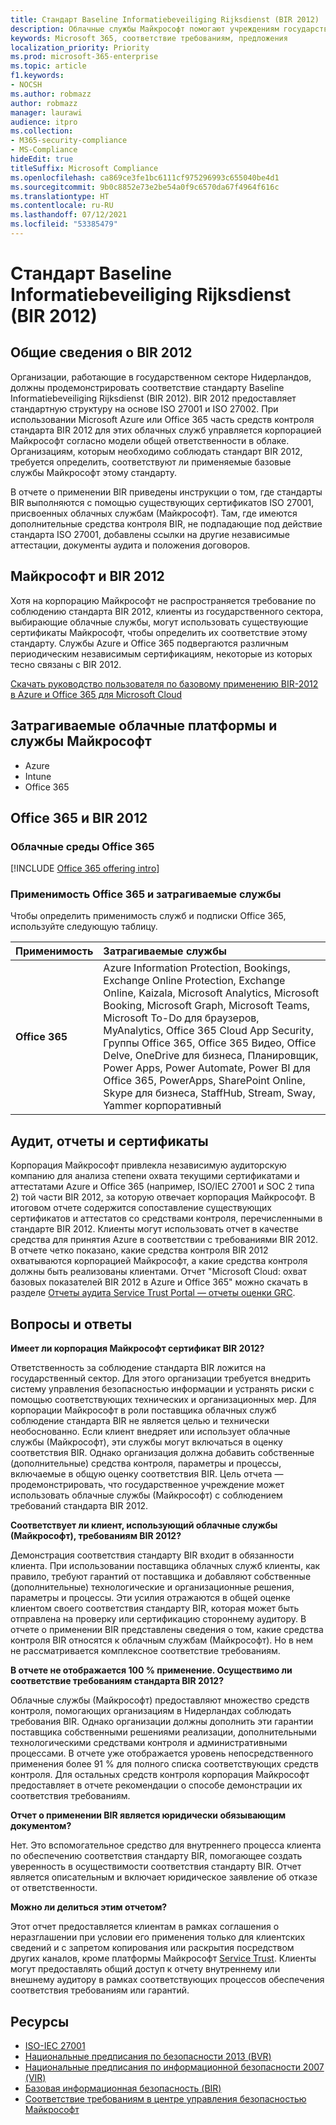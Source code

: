 ```yaml
---
title: Стандарт Baseline Informatiebeveiliging Rijksdienst (BIR 2012)
description: Облачные службы Майкрософт помогают учреждениям государственного сектора Нидерландов соответствовать стандарту BIR 2012.
keywords: Microsoft 365, соответствие требованиям, предложения
localization_priority: Priority
ms.prod: microsoft-365-enterprise
ms.topic: article
f1.keywords:
- NOCSH
ms.author: robmazz
author: robmazz
manager: laurawi
audience: itpro
ms.collection:
- M365-security-compliance
- MS-Compliance
hideEdit: true
titleSuffix: Microsoft Compliance
ms.openlocfilehash: ca869ce3fe1bc6111cf975296993c655040be4d1
ms.sourcegitcommit: 9b0c8852e73e2be54a0f9c6570da67f4964f616c
ms.translationtype: HT
ms.contentlocale: ru-RU
ms.lasthandoff: 07/12/2021
ms.locfileid: "53385479"
---
```

# <a name="baseline-informatiebeveiliging-rijksdienst-standard-bir-2012"></a>Стандарт Baseline Informatiebeveiliging Rijksdienst (BIR 2012)

## <a name="bir-2012-overview"></a>Общие сведения о BIR 2012

Организации, работающие в государственном секторе Нидерландов, должны продемонстрировать соответствие стандарту Baseline Informatiebeveiliging Rijksdienst (BIR 2012). BIR 2012 предоставляет стандартную структуру на основе ISO 27001 и ISO 27002. При использовании Microsoft Azure или Office 365 часть средств контроля стандарта BIR 2012 для этих облачных служб управляется корпорацией Майкрософт согласно модели общей ответственности в облаке. Организациям, которым необходимо соблюдать стандарт BIR 2012, требуется определить, соответствуют ли применяемые базовые службы Майкрософт этому стандарту.

В отчете о применении BIR приведены инструкции о том, где стандарты BIR выполняются с помощью существующих сертификатов ISO 27001, присвоенных облачных службам (Майкрософт). Там, где имеются дополнительные средства контроля BIR, не подпадающие под действие стандарта ISO 27001, добавлены ссылки на другие независимые аттестации, документы аудита и положения договоров.

## <a name="microsoft-and-bir-2012"></a>Майкрософт и BIR 2012

Хотя на корпорацию Майкрософт не распространяется требование по соблюдению стандарта BIR 2012, клиенты из государственного сектора, выбирающие облачные службы, могут использовать существующие сертификаты Майкрософт, чтобы определить их соответствие этому стандарту. Службы Azure и Office 365 подвергаются различным периодическим независимым сертификациям, некоторые из которых тесно связаны с BIR 2012.

[Скачать руководство пользователя по базовому применению BIR-2012 в Azure и Office 365 для Microsoft Cloud](https://go.microsoft.com/fwlink/p/?linkid=2099461)

## <a name="microsoft-in-scope-cloud-platforms--services"></a>Затрагиваемые облачные платформы и службы Майкрософт

- Azure
- Intune
- Office 365

## <a name="office-365-and-bir-2012"></a>Office 365 и BIR 2012

### <a name="office-365-cloud-environments"></a>Облачные среды Office 365

[!INCLUDE [Office 365 offering intro](../includes/o365-offering-introduction.md)]

### <a name="office-365-applicability-and-in-scope-services"></a>Применимость Office 365 и затрагиваемые службы

Чтобы определить применимость служб и подписки Office 365, используйте следующую таблицу.

| **Применимость** | **Затрагиваемые службы** |
|:------------------|:----------------------|
| **Office 365** | Azure Information Protection, Bookings, Exchange Online Protection, Exchange Online, Kaizala, Microsoft Analytics, Microsoft Booking, Microsoft Graph, Microsoft Teams, Microsoft To-Do для браузеров, MyAnalytics, Office 365 Cloud App Security, Группы Office 365, Office 365 Видео, Office Delve, OneDrive для бизнеса, Планировщик, Power Apps, Power Automate, Power BI для Office 365, PowerApps, SharePoint Online, Skype для бизнеса, StaffHub, Stream, Sway, Yammer корпоративный |

## <a name="audits-reports-and-certificates"></a>Аудит, отчеты и сертификаты

Корпорация Майкрософт привлекла независимую аудиторскую компанию для анализа степени охвата текущими сертификатами и аттестатами Azure и Office 365 (например, ISO/IEC 27001 и SOC 2 типа 2) той части BIR 2012, за которую отвечает корпорация Майкрософт. В итоговом отчете содержится сопоставление существующих сертификатов и аттестатов со средствами контроля, перечисленными в стандарте BIR 2012. Клиенты могут использовать отчет в качестве средства для принятия Azure в соответствии с требованиями BIR 2012. В отчете четко показано, какие средства контроля BIR 2012 охватываются корпорацией Майкрософт, а какие средства контроля должны быть реализованы клиентами. Отчет "Microsoft Cloud: охват базовых показателей BIR 2012 в Azure и Office 365" можно скачать в разделе [Отчеты аудита Service Trust Portal — отчеты оценки GRC](https://servicetrust.microsoft.com/ViewPage/MSComplianceGuideV3).

## <a name="frequently-asked-questions"></a>Вопросы и ответы

**Имеет ли корпорация Майкрософт сертификат BIR 2012?**

Ответственность за соблюдение стандарта BIR ложится на государственный сектор. Для этого организации требуется внедрить систему управления безопасностью информации и устранять риски с помощью соответствующих технических и организационных мер. Для корпорации Майкрософт в роли поставщика облачных служб соблюдение стандарта BIR не является целью и технически необоснованно. Если клиент внедряет или использует облачные службы (Майкрософт), эти службы могут включаться в оценку соответствия BIR. Однако организация должна добавить собственные (дополнительные) средства контроля, параметры и процессы, включаемые в общую оценку соответствия BIR. Цель отчета — продемонстрировать, что государственное учреждение может использовать облачные службы (Майкрософт) с соблюдением требований стандарта BIR 2012.

**Соответствует ли клиент, использующий облачные службы (Майкрософт), требованиям BIR 2012?**

Демонстрация соответствия стандарту BIR входит в обязанности клиента. При использовании поставщика облачных служб клиенты, как правило, требуют гарантий от поставщика и добавляют собственные (дополнительные) технологические и организационные решения, параметры и процессы. Эти усилия отражаются в общей оценке клиентом своего соответствия стандарту BIR, которая может быть отправлена на проверку или сертификацию стороннему аудитору. В отчете о применении BIR представлены сведения о том, какие средства контроля BIR относятся к облачным службам (Майкрософт). Но в нем не рассматривается комплексное соответствие требованиям.

**В отчете не отображается 100 % применение. Осуществимо ли соответствие требованиям стандарта BIR 2012?**

Облачные службы (Майкрософт) предоставляют множество средств контроля, помогающих организациям в Нидерландах соблюдать требования BIR. Однако организации должны дополнить эти гарантии поставщика собственными решениями реализации, дополнительными технологическими средствами контроля и административными процессами. В отчете уже отображается уровень непосредственного применения более 91 % для полного списка соответствующих средств контроля. Для остальных средств контроля корпорация Майкрософт предоставляет в отчете рекомендации о способе демонстрации их соответствия требованиям.

**Отчет о применении BIR является юридически обязывающим документом?**

Нет. Это вспомогательное средство для внутреннего процесса клиента по обеспечению соответствия стандарту BIR, помогающее создать уверенность в осуществимости соответствия стандарту BIR. Отчет является описательным и включает юридическое заявление об отказе от ответственности.

**Можно ли делиться этим отчетом?**

Этот отчет предоставляется клиентам в рамках соглашения о неразглашении при условии его применения только для клиентских сведений и с запретом копирования или раскрытия посредством других каналов, кроме платформы Майкрософт [Service Trust](https://www.microsoft.com/TrustCenter/STP/default.aspx). Клиенты могут предоставлять общий доступ к отчету внутреннему или внешнему аудитору в рамках соответствующих процессов обеспечения соответствия требованиям или гарантий.

## <a name="resources"></a>Ресурсы

- [ISO-IEC 27001](offering-iso-27001.md)
- [Национальные предписания по безопасности 2013 (BVR)](https://wetten.overheid.nl/BWBR0033512/2013-06-01)
- [Национальные предписания по информационной безопасности 2007 (VIR)](https://wetten.overheid.nl/BWBR0022141/2007-07-01)
- [Базовая информационная безопасность (BIR)](https://www.earonline.nl/index.php/BIR_2012)
- [Соответствие требованиям в центре управления безопасностью Майкрософт](https://www.microsoft.com/trust-center/compliance/compliance-overview)
